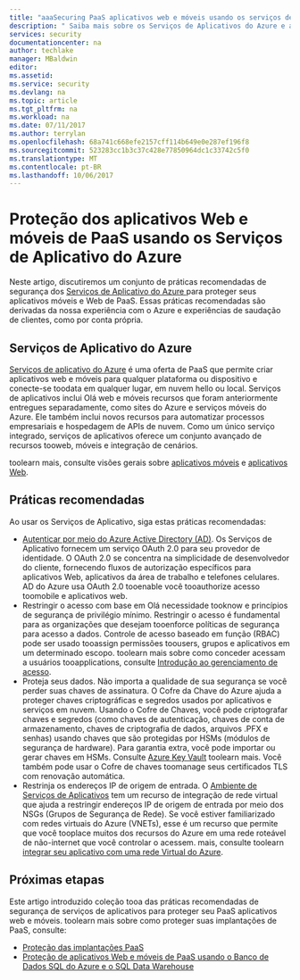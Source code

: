 ```yaml
---
title: "aaaSecuring PaaS aplicativos web e móveis usando os serviços de aplicativo do Azure | Microsoft Docs"
description: " Saiba mais sobre os Serviços de Aplicativos do Azure e as melhores práticas de segurança para proteger aplicativos Web e móveis de PaaS. "
services: security
documentationcenter: na
author: techlake
manager: MBaldwin
editor: 
ms.assetid: 
ms.service: security
ms.devlang: na
ms.topic: article
ms.tgt_pltfrm: na
ms.workload: na
ms.date: 07/11/2017
ms.author: terrylan
ms.openlocfilehash: 68a741c668efe2157cff114b649e0e287ef196f8
ms.sourcegitcommit: 523283cc1b3c37c428e77850964dc1c33742c5f0
ms.translationtype: MT
ms.contentlocale: pt-BR
ms.lasthandoff: 10/06/2017
---
```

# <a name="securing-paas-web-and-mobile-applications-using-azure-app-services"></a>Proteção dos aplicativos Web e móveis de PaaS usando os Serviços de Aplicativo do Azure

Neste artigo, discutiremos um conjunto de práticas recomendadas de segurança dos [Serviços de Aplicativo do Azure ](https://azure.microsoft.com/services/app-service/) para proteger seus aplicativos móveis e Web de PaaS. Essas práticas recomendadas são derivadas da nossa experiência com o Azure e experiências de saudação de clientes, como por conta própria.

## <a name="azure-app-services"></a>Serviços de Aplicativo do Azure
[Serviços de aplicativo do Azure](../app-service/app-service-value-prop-what-is.md) é uma oferta de PaaS que permite criar aplicativos web e móveis para qualquer plataforma ou dispositivo e conecte-se toodata em qualquer lugar, em nuvem hello ou local. Serviços de aplicativos inclui Olá web e móveis recursos que foram anteriormente entregues separadamente, como sites do Azure e serviços móveis do Azure. Ele também inclui novos recursos para automatizar processos empresariais e hospedagem de APIs de nuvem. Como um único serviço integrado, serviços de aplicativos oferece um conjunto avançado de recursos tooweb, móveis e integração de cenários.

toolearn mais, consulte visões gerais sobre [aplicativos móveis](../app-service-mobile/app-service-mobile-value-prop.md) e [aplicativos Web](../app-service-web/app-service-web-overview.md).

## <a name="best-practices"></a>Práticas recomendadas

Ao usar os Serviços de Aplicativo, siga estas práticas recomendadas:

- [Autenticar por meio do Azure Active Directory (AD)](../app-service-web/web-sites-authentication-authorization.md#authenticate-through-azure-active-directory). Os Serviços de Aplicativo fornecem um serviço OAuth 2.0 para seu provedor de identidade. O OAuth 2.0 se concentra na simplicidade de desenvolvedor do cliente, fornecendo fluxos de autorização específicos para aplicativos Web, aplicativos da área de trabalho e telefones celulares. AD do Azure usa OAuth 2.0 tooenable você tooauthorize acesso toomobile e aplicativos web.
- Restringir o acesso com base em Olá necessidade tooknow e princípios de segurança de privilégio mínimo. Restringir o acesso é fundamental para as organizações que desejam tooenforce políticas de segurança para acesso a dados. Controle de acesso baseado em função (RBAC) pode ser usado tooassign permissões toousers, grupos e aplicativos em um determinado escopo. toolearn mais sobre como conceder acessam a usuários tooapplications, consulte [Introdução ao gerenciamento de acesso](../active-directory/role-based-access-control-what-is.md).
- Proteja seus dados. Não importa a qualidade de sua segurança se você perder suas chaves de assinatura. O Cofre da Chave do Azure ajuda a proteger chaves criptográficas e segredos usados por aplicativos e serviços em nuvem. Usando o Cofre de Chaves, você pode criptografar chaves e segredos (como chaves de autenticação, chaves de conta de armazenamento, chaves de criptografia de dados, arquivos .PFX e senhas) usando chaves que são protegidas por HSMs (módulos de segurança de hardware). Para garantia extra, você pode importar ou gerar chaves em HSMs. Consulte [Azure Key Vault](../key-vault/key-vault-whatis.md) toolearn mais. Você também pode usar o Cofre de chaves toomanage seus certificados TLS com renovação automática.
- Restrinja os endereços IP de origem de entrada. O [Ambiente de Serviços de Aplicativos](../app-service-web/app-service-app-service-environment-intro.md) tem um recurso de integração de rede virtual que ajuda a restringir endereços IP de origem de entrada por meio dos NSGs (Grupos de Segurança de Rede). Se você estiver familiarizado com redes virtuais do Azure (VNETs), esse é um recurso que permite que você tooplace muitos dos recursos do Azure em uma rede roteável de não-internet que você controlar o acessem. mais, consulte toolearn [integrar seu aplicativo com uma rede Virtual do Azure](../app-service-web/web-sites-integrate-with-vnet.md).

## <a name="next-steps"></a>Próximas etapas
Este artigo introduzido coleção tooa das práticas recomendadas de segurança de serviços de aplicativos para proteger seu PaaS aplicativos web e móveis. toolearn mais sobre como proteger suas implantações de PaaS, consulte:

- [Proteção das implantações PaaS](security-paas-deployments.md)
- [Proteção de aplicativos Web e móveis de PaaS usando o Banco de Dados SQL do Azure e o SQL Data Warehouse](security-paas-applications-using-sql.md)
